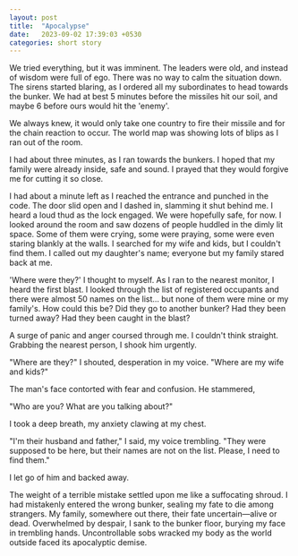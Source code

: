 ```yaml
---
layout: post
title:  "Apocalypse"
date:   2023-09-02 17:39:03 +0530
categories: short story
---
```

We tried everything, but it was imminent. The leaders were old, and instead of wisdom were full of ego. There was no way to calm the situation down.
The sirens started blaring, as I ordered all my subordinates to head towards the bunker. We had at best 5 minutes before the missiles hit our soil, and maybe 6 before ours would hit the 'enemy'.

We always knew, it would only take one country to fire their missile and for the chain reaction to occur. The world map was showing lots of blips as I ran out of the room.

I had about three minutes, as I ran towards the bunkers. I hoped that my family were already inside, safe and sound. I prayed that they would forgive me for cutting it so close.

I had about a minute left as I reached the entrance and punched in the code. The door slid open and I dashed in, slamming it shut behind me. I heard a loud thud as the lock engaged. We were hopefully safe, for now. I looked around the room and saw dozens of people huddled in the dimly lit space. Some of them were crying, some were praying, some were even staring blankly at the walls. I searched for my wife and kids, but I couldn't find them. I called out my daughter's name; everyone but my family stared back at me.

'Where were they?' I thought to myself. As I ran to the nearest monitor, I heard the first blast. I looked through the list of registered occupants and there were almost 50 names on the list... but none of them were mine or my family's. How could this be? Did they go to another bunker? Had they been turned away? Had they been caught in the blast?

A surge of panic and anger coursed through me. I couldn't think straight. Grabbing the nearest person, I shook him urgently.

"Where are they?" I shouted, desperation in my voice. "Where are my wife and kids?"

The man's face contorted with fear and confusion. He stammered,

"Who are you? What are you talking about?"

I took a deep breath, my anxiety clawing at my chest.

"I'm their husband and father," I said, my voice trembling. "They were supposed to be here, but their names are not on the list. Please, I need to find them."

I let go of him and backed away.

The weight of a terrible mistake settled upon me like a suffocating shroud. I had mistakenly entered the wrong bunker, sealing my fate to die among strangers. My family, somewhere out there, their fate uncertain—alive or dead. Overwhelmed by despair, I sank to the bunker floor, burying my face in trembling hands. Uncontrollable sobs wracked my body as the world outside faced its apocalyptic demise.

